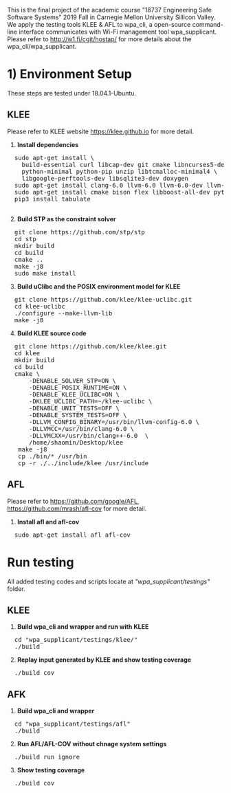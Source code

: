 This is the final project of the academic course "18737 Engineering Safe Software Systems" 2019 Fall in 
Carnegie Mellon University Sillicon Valley. We apply the testing tools KLEE & AFL to wpa_cli, a open-source 
command-line interface communicates with Wi-Fi management tool wpa_supplicant. 
Please refer to http://w1.fi/cgit/hostap/ for more details about the wpa_cli/wpa_supplicant.


# 1) Environment Setup
These steps are tested under 18.04.1-Ubuntu.

## KLEE

Please refer to KLEE website https://klee.github.io for more detail.

1. **Install dependencies** 

<pre>
  sudo apt-get install \
    build-essential curl libcap-dev git cmake libncurses5-dev \
    python-minimal python-pip unzip libtcmalloc-minimal4 \
    libgoogle-perftools-dev libsqlite3-dev doxygen
  sudo apt-get install clang-6.0 llvm-6.0 llvm-6.0-dev llvm-6.0-tools
  sudo apt-get install cmake bison flex libboost-all-dev python perl minisat
  pip3 install tabulate
  
</pre>

2. **Build STP as the constraint solver**

<pre>
  git clone https://github.com/stp/stp
  cd stp
  mkdir build
  cd build
  cmake ..
  make -j8
  sudo make install
</pre>

3. **Build uClibc and the POSIX environment model for KLEE**

<pre>
  git clone https://github.com/klee/klee-uclibc.git
  cd klee-uclibc
  ./configure --make-llvm-lib
  make -j8
</pre>

4. **Build KLEE source code**

<pre>
  git clone https://github.com/klee/klee.git
  cd klee
  mkdir build
  cd build
  cmake \
      -DENABLE_SOLVER_STP=ON \
      -DENABLE_POSIX_RUNTIME=ON \
      -DENABLE_KLEE_UCLIBC=ON \
      -DKLEE_UCLIBC_PATH=~/klee-uclibc \
      -DENABLE_UNIT_TESTS=OFF \
      -DENABLE_SYSTEM_TESTS=OFF \
      -DLLVM_CONFIG_BINARY=/usr/bin/llvm-config-6.0 \
      -DLLVMCC=/usr/bin/clang-6.0 \
      -DLLVMCXX=/usr/bin/clang++-6.0  \
      /home/shaomin/Desktop/klee
   make -j8
   cp ./bin/* /usr/bin
   cp -r ./../include/klee /usr/include
</pre>

## AFL
Please refer to https://github.com/google/AFL, https://github.com/mrash/afl-cov for more detail.
1. **Install afl and afl-cov**

<pre>
  sudo apt-get install afl afl-cov
</pre>

# Run testing

All added testing codes and scripts locate at *"wpa_supplicant/testings"* folder. 

## KLEE
1. **Build wpa_cli and wrapper and run with KLEE**

<pre>
  cd "wpa_supplicant/testings/klee/"
  ./build
</pre>

2. **Replay input generated by KLEE and show testing coverage**

<pre>
  ./build cov
</pre>

## AFK
1. **Build wpa_cli and wrapper**

<pre>
  cd "wpa_supplicant/testings/afl"
  ./build
</pre>

2. **Run AFL/AFL-COV without chnage system settings**

<pre>
  ./build run ignore
</pre>

3. **Show testing coverage**

<pre>
  ./build cov
</pre>

